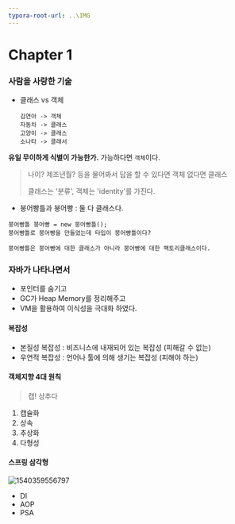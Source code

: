 ```yaml
---
typora-root-url: ..\IMG
---
```


# Chapter 1

### 사람을 사랑한 기술

- 클래스 vs 객체

  ```
  김연아 -> 객체
  자동차 -> 클래스 
  고양이 -> 클래스
  소나타 -> 클래서
  ```

**유일 무이하게 식별이 가능한가.** 가능하다면 `객체`이다.

> 나이? 제조년월? 등을 물어봐서 답을 할 수 있다면 객체 없다면 클래스
>
> 클래스는 '분류', 객체는 'identity'를 가진다.



- 붕어빵틀과 붕어빵 : 둘 다 클래스다.

```
붕어빵틀 붕어빵 = new 붕어빵틀();
붕어빵틀로 붕어빵을 만들었는데 타입이 붕어빵틀이다?

붕어빵틀은 붕어빵에 대한 클래스가 아니라 붕어빵에 대한 팩토리클래스이다.
```



### 자바가 나타나면서

- 포인터를 숨기고
- GC가 Heap Memory를 정리해주고
- VM을 활용하여 이식성을 극대화 하였다.



#### 복잡성

- 본질성 복잡성 : 비즈니스에 내재되어 있는 복잡성 (피해갈 수 없는)
- 우연적 복잡성  : 언어나 툴에 의해 생기는 복잡성 (피해야 하는)



#### 객체지향 4대 원칙

>  캡! 상추다

1. 캡슐화
2. 상속
3. 추상화
4. 다형성



#### 스프링 삼각형

![1540359556797](/1540359556797.png)

- DI
- AOP
- PSA